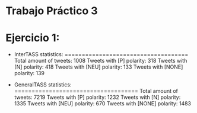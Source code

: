 Trabajo Práctico 3
==================


Ejercicio 1:
============

- InterTASS statistics:
====================================
Total amount of tweets: 1008
Tweets with [P] polarity: 318
Tweets with [N] polarity: 418
Tweets with [NEU] polarity: 133
Tweets with [NONE] polarity: 139

- GeneralTASS statistics:
====================================
Total amount of tweets: 7219
Tweets with [P] polarity: 1232
Tweets with [N] polarity: 1335
Tweets with [NEU] polarity: 670
Tweets with [NONE] polarity: 1483

